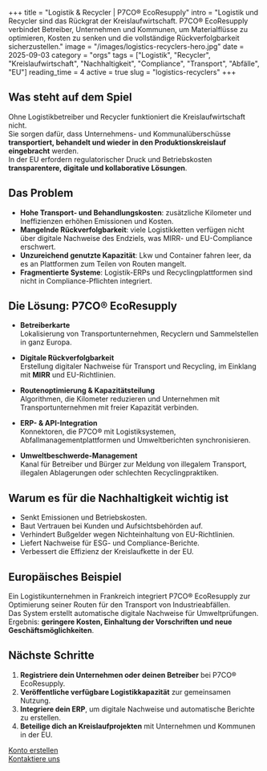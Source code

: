 +++
title = "Logistik & Recycler | P7CO® EcoResupply"
intro = "Logistik und Recycler sind das Rückgrat der Kreislaufwirtschaft. P7CO® EcoResupply verbindet Betreiber, Unternehmen und Kommunen, um Materialflüsse zu optimieren, Kosten zu senken und die vollständige Rückverfolgbarkeit sicherzustellen."
image = "/images/logistics-recyclers-hero.jpg"
date = 2025-09-03
category = "orgs"
tags = ["Logistik", "Recycler", "Kreislaufwirtschaft", "Nachhaltigkeit", "Compliance", "Transport", "Abfälle", "EU"]
reading_time = 4
active = true
slug = "logistics-recyclers"
+++

## Was steht auf dem Spiel
Ohne Logistikbetreiber und Recycler funktioniert die Kreislaufwirtschaft nicht.  
Sie sorgen dafür, dass Unternehmens- und Kommunalüberschüsse **transportiert, behandelt und wieder in den Produktionskreislauf eingebracht** werden.  
In der EU erfordern regulatorischer Druck und Betriebskosten **transparentere, digitale und kollaborative Lösungen**.

## Das Problem
- **Hohe Transport- und Behandlungskosten**: zusätzliche Kilometer und Ineffizienzen erhöhen Emissionen und Kosten.  
- **Mangelnde Rückverfolgbarkeit**: viele Logistikketten verfügen nicht über digitale Nachweise des Endziels, was MIRR- und EU-Compliance erschwert.  
- **Unzureichend genutzte Kapazität**: Lkw und Container fahren leer, da es an Plattformen zum Teilen von Routen mangelt.  
- **Fragmentierte Systeme**: Logistik-ERPs und Recyclingplattformen sind nicht in Compliance-Pflichten integriert.  

## Die Lösung: P7CO® EcoResupply
- **Betreiberkarte**  
  Lokalisierung von Transportunternehmen, Recyclern und Sammelstellen in ganz Europa.  

- **Digitale Rückverfolgbarkeit**  
  Erstellung digitaler Nachweise für Transport und Recycling, im Einklang mit **MIRR** und EU-Richtlinien.  

- **Routenoptimierung & Kapazitätsteilung**  
  Algorithmen, die Kilometer reduzieren und Unternehmen mit Transportunternehmen mit freier Kapazität verbinden.  

- **ERP- & API-Integration**  
  Konnektoren, die P7CO® mit Logistiksystemen, Abfallmanagementplattformen und Umweltberichten synchronisieren.  

- **Umweltbeschwerde-Management**  
  Kanal für Betreiber und Bürger zur Meldung von illegalem Transport, illegalen Ablagerungen oder schlechten Recyclingpraktiken.  

## Warum es für die Nachhaltigkeit wichtig ist
- Senkt Emissionen und Betriebskosten.  
- Baut Vertrauen bei Kunden und Aufsichtsbehörden auf.  
- Verhindert Bußgelder wegen Nichteinhaltung von EU-Richtlinien.  
- Liefert Nachweise für ESG- und Compliance-Berichte.  
- Verbessert die Effizienz der Kreislaufkette in der EU.  

## Europäisches Beispiel
Ein Logistikunternehmen in Frankreich integriert P7CO® EcoResupply zur Optimierung seiner Routen für den Transport von Industrieabfällen.  
Das System erstellt automatische digitale Nachweise für Umweltprüfungen.  
Ergebnis: **geringere Kosten, Einhaltung der Vorschriften und neue Geschäftsmöglichkeiten**.  

## Nächste Schritte
1. **Registriere dein Unternehmen oder deinen Betreiber** bei P7CO® EcoResupply.  
2. **Veröffentliche verfügbare Logistikkapazität** zur gemeinsamen Nutzung.  
3. **Integriere dein ERP**, um digitale Nachweise und automatische Berichte zu erstellen.  
4. **Beteilige dich an Kreislaufprojekten** mit Unternehmen und Kommunen in der EU.  

[Konto erstellen](/de/Account/Register)  
[Kontaktiere uns](/de/Home/Contact)  
